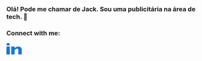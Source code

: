 ###  Olá! Pode me chamar de Jack. Sou uma publicitária na área de tech. 👋





<h3>Connect with me:</h3>
    <div>
      <a href="https://linkedin.com/in/jackelinetec">
        <img align="center" src="https://raw.githubusercontent.com/lkotlarenko/lkotlarenko/main/src/images/icons/Social/linked-in-alt.svg" alt="linkedin" height="30" width="40" />
      </a>
    </div>

